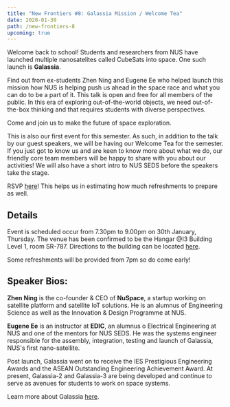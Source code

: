 ```yaml
---
title: "New Frontiers #8: Galassia Mission / Welcome Tea"
date: 2020-01-30
path: /new-frontiers-8
upcoming: true
---
```


Welcome back to school! Students and researchers from NUS have launched multiple nanosatelites called CubeSats into space. One such launch is **Galassia**.

Find out from ex-students Zhen Ning and Eugene Ee who helped launch this mission how NUS is helping push us ahead in the space race and what you can do to be a part of it. This talk is open and free for all members of the public. In this era of exploring out-of-the-world objects, we need out-of-the-box thinking and that requires students with diverse perspectives. 

Come and join us to make the future of space exploration.

This is also our first event for this semester. As such, in addition to the talk by our guest speakers, we will  be having our Welcome Tea for the semester. If you just got to know us and are keen to know more about what we do, our friendly core team members will be happy to share with you about our activities! We will also have a short intro to NUS SEDS before the speakers take the stage.

RSVP [here](https://www.facebook.com/events/162066558421118/)! This helps us in estimating how much refreshments to prepare as well.

## Details
Event is scheduled occur from 7.30pm to 9.00pm on 30th January, Thursday. The venue has been confirmed to be the Hangar @I3 Building Level 1, room SR-787. Directions to the building can be located [here](https://enterprise.nus.edu.sg/contact-us/).

Some refreshments will be provided from 7pm so do come early!

## Speaker Bios:

**Zhen Ning** is the co-founder & CEO of **NuSpace**, a startup working on satellite platform and satellite IoT solutions. He is an alumnus of Engineering Science as well as the Innovation & Design Programme at NUS.

**Eugene Ee** is an instructor at **EDIC**, an alumnus o Electrical Engineering at NUS and one of the mentors for NUS SEDS. He was the systems engineer responsible for the assembly, integration, testing and launch of Galassia, NUS's first nano-satellite.

Post launch, Galassia went on to receive the IES Prestigious Engineering Awards and the ASEAN Outstanding Engineering Achievement Award. At present, Galassia-2 and Galassia-3 are being developed and continue to serve as avenues for students to work on space systems.

Learn more about Galassia [here](https://directory.eoportal.org/web/eoportal/satellite-missions/g/galassia).
